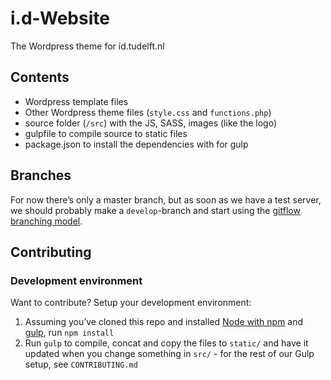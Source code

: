 # i.d-Website
The Wordpress theme for id.tudelft.nl

## Contents
- Wordpress template files
- Other Wordpress theme files (`style.css` and `functions.php`)
- source folder (`/src`) with the JS, SASS, images (like the logo)
- gulpfile to compile source to static files
- package.json to install the dependencies with for gulp

## Branches
For now there’s only a master branch, but as soon as we have a test server, we should probably make a `develop`-branch and start using the [gitflow branching model](http://nvie.com/posts/a-successful-git-branching-model/).

## Contributing

### Development environment
Want to contribute? Setup your development environment:
1. Assuming you’ve cloned this repo and installed [Node with npm](https://nodejs.org/en/) and [gulp](http://gulpjs.com/), run `npm install`
2. Run `gulp` to compile, concat and copy the files to `static/` and have it updated when you change something in `src/` - for the rest of our Gulp setup, see `CONTRIBUTING.md`
